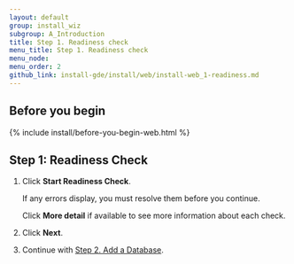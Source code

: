 ```yaml
---
layout: default 
group: install_wiz 
subgroup: A_Introduction
title: Step 1. Readiness check
menu_title: Step 1. Readiness check
menu_node: 
menu_order: 2
github_link: install-gde/install/web/install-web_1-readiness.md
---
```


## Before you begin
{% include install/before-you-begin-web.html %}

<h2 id="instgde-install-magento-web-step1">Step 1: Readiness Check</h2>

1.	Click **Start Readiness Check**.

	If any errors display, you must resolve them before you continue.

	Click **More detail** if available to see more information about each check.
	
2.	Click **Next**.

3.	Continue with <a href="{{ site.gdeurl }}install-gde/install/web/install-web_2-db.html">Step 2. Add a Database</a>.

